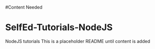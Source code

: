 #Content Needed
# SelfEd-Tutorials-NodeJS
NodeJS tutorials
This is a placeholder README until content is added

